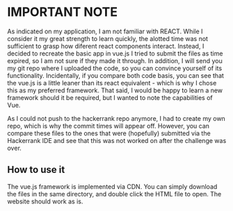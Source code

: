 # IMPORTANT NOTE

As indicated on my application, I am not familiar with REACT. While I consider it my great strength to learn quickly, the alotted time was not sufficient to grasp how diferent react components interact. 
Instead, I decided to recreate the basic app in vue.js I tried to submit the files as time expired, so I am not sure if they made it through. 
In addition, I will send you my git repo where I uploaded the code, so you can convince yourself of its functionality. 
Incidentally, if you compare both code basis, you can see that the vue.js is a little leaner than its react equivalent - which is why I chose this as my preferred framework. That said, I would be happy to learn a new framework should it be required, but I wanted to note the capabilities of Vue. 

As I could not push to the hackerrank repo anymore, I had to create my own repo, which is why the commit times will appear off. However, you can compare these files to the ones that were (hopefully) submitted via the Hackerrank IDE and see that this was not worked on after the challenge was over. 

## How to use it
The vue.js framework is implemented via CDN. You can simply download the files in the same directory, and double click the HTML file to open. The website should work as is. 